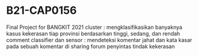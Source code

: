 # B21-CAP0156
Final Project for BANGKIT 2021
cluster : mengklasifikasikan banyaknya kasus kekerasan tiap provinsi berdasarkan tinggi, sedang, dan rendah
comment classifier dan sensor : mendeteksi komentar jahat dan kata kasar pada sebuah komentar di sharing forum penyintas tindak kekerasan
